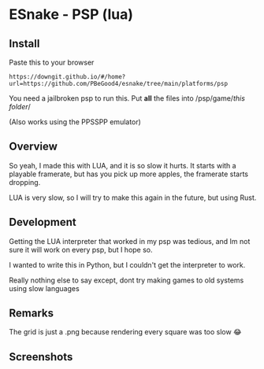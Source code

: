 # ESnake - PSP (lua)

## Install

Paste this to your browser
```
https://downgit.github.io/#/home?url=https://github.com/PBeGood4/esnake/tree/main/platforms/psp
```

You need a jailbroken psp to run this. Put **all** the files into /psp/game/*this folder*/

(Also works using the PPSSPP emulator)

## Overview

So yeah, I made this with LUA, and it is so slow it hurts. It starts with a playable framerate, but has you pick up more apples, the framerate starts dropping.

LUA is very slow, so I will try to make this again in the future, but using Rust.

## Development

Getting the LUA interpreter that worked in my psp was tedious, and Im not sure it will work on every psp, but I hope so.

I wanted to write this in Python, but I couldn't get the interpreter to work.

Really nothing else to say except, dont try making games to old systems using slow languages

## Remarks

The grid is just a .png because rendering every square was too slow 😂

## Screenshots
